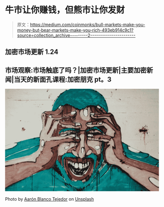 # 牛市让你赚钱，但熊市让你发财

> 原文：<https://medium.com/coinmonks/bull-markets-make-you-money-but-bear-markets-make-you-rich-493eb914c9c1?source=collection_archive---------2----------------------->

## 加密市场更新 1.24

## 市场观察:市场触底了吗？|加密市场更新|主要加密新闻|当天的新面孔课程:加密朋克 pt。3

![](img/c40324758aaf49b8a7f142a502a2b5f2.png)

Photo by [Aarón Blanco Tejedor](https://unsplash.com/@innernature?utm_source=medium&utm_medium=referral) on [Unsplash](https://unsplash.com?utm_source=medium&utm_medium=referral)
